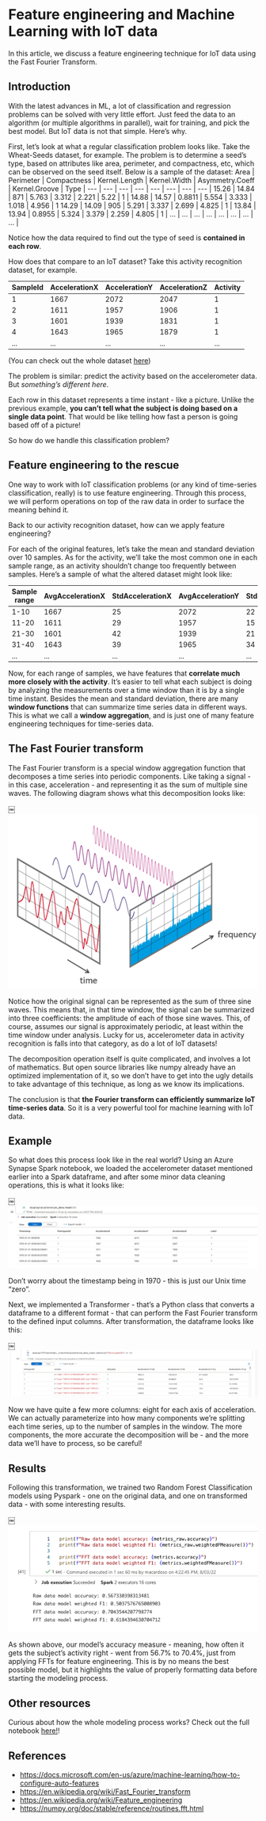 # Feature engineering and Machine Learning with IoT data

In this article, we discuss a feature engineering technique for IoT data using the Fast Fourier Transform.

## Introduction

With the latest advances in ML, a lot of classification and regression problems can be solved with very little effort. Just feed the data to an algorithm (or multiple algorithms in parallel), wait for training, and pick the best model. But IoT data is not that simple. Here’s why.

First, let’s look at what a regular classification problem looks like. Take the Wheat-Seeds dataset, for example. The problem is to determine a seed’s type, based on attributes like area, perimeter, and compactness, etc, which can be observed on the seed itself. Below is a sample of the dataset:
Area | Perimeter | Compactness | Kernel.Length | Kernel.Width | Asymmetry.Coeff | Kernel.Groove | Type |
--- | --- | --- | --- | --- | --- | --- | --- |
15.26 | 14.84 | 871 | 5.763 | 3.312 | 2.221 | 5.22 | 1 |
14.88 | 14.57 | 0.8811 | 5.554 | 3.333 | 1.018 | 4.956 | 1
14.29 | 14.09 | 905 | 5.291 | 3.337 | 2.699 | 4.825 | 1 |
13.84 | 13.94 | 0.8955 | 5.324 | 3.379 | 2.259 | 4.805 | 1 |
... | ... | ... | ... | ... | ... | ... | … |

Notice how the data required to find out the type of seed is **contained in each row**.

How does that compare to an IoT dataset? Take this activity recognition dataset, for example.

SampleId | AccelerationX | AccelerationY | AccelerationZ | Activity |
--- | --- | --- | --- | --- |
1 | 1667 | 2072 | 2047 | 1 |
2 | 1611 | 1957 | 1906 | 1 |
3 | 1601 | 1939 | 1831 | 1 |
4 | 1643 | 1965 | 1879 | 1 |
... | ... | ... | ... | ... |

(You can check out the whole dataset [here](https://archive.ics.uci.edu/ml/datasets/Activity+Recognition+from+Single+Chest-Mounted+Accelerometer))

The problem is similar: predict the activity based on the accelerometer data. But _something’s different here_.

Each row in this dataset represents a time instant - like a picture. Unlike the previous example, **you can’t tell what the subject is doing based on a single data point**. That would be like telling how fast a person is going based off of a picture!

So how do we handle this classification problem?

## Feature engineering to the rescue

One way to work with IoT classification problems (or any kind of time-series classification, really) is to use feature engineering. Through this process, we will perform operations on top of the raw data in order to surface the meaning behind it.

Back to our activity recognition dataset, how can we apply feature engineering?

For each of the original features, let’s take the mean and standard deviation over 10 samples. As for the activity, we’ll take the most common one in each sample range, as an activity shouldn’t change too frequently between samples. Here’s a sample of what the altered dataset might look like:

Sample range | AvgAccelerationX | StdAccelerationX | AvgAccelerationY | StdAccelerationY | AvgAccelerationZ | StdAccelerationZ | Activity |
--- | --- | --- | --- | --- | --- | --- | --- |
1-10 | 1667 | 25 | 2072 | 22 | 2047 | 98 | 1
11-20 | 1611 | 29 | 1957 | 15 | 1906 | 87 | 1
21-30 | 1601 | 42 | 1939 | 21 | 1831 | 105 | 1
31-40 | 1643 | 39 | 1965 | 34 | 1879 | 79 | 1
... | ... | ... | ... | ... | ... | .. | ... |

Now, for each range of samples, we have features that **correlate much more closely with the activity**. It’s easier to tell what each subject is doing by analyzing the measurements over a time window than it is by a single time instant. Besides the mean and standard deviation, there are many **window functions** that can summarize time series data in different ways. This is what we call a **window aggregation**, and is just one of many feature engineering techniques for time-series data.

## The Fast Fourier transform

The Fast Fourier transform is a special window aggregation function that decomposes a time series into periodic components. Like taking a signal - in this case, acceleration - and representing it as the sum of multiple sine waves. The following diagram shows what this decomposition looks like:

￼![FFT diagram representation](./assets/fft-diagram.png)

Notice how the original signal can be represented as the sum of three sine waves. This means that, in that time window, the signal can be summarized into three coefficients: the amplitude of each of those sine waves. This, of course, assumes our signal is approximately periodic, at least within the time window under analysis. Lucky for us, accelerometer data in activity recognition is falls into that category, as do a lot of IoT datasets! 

The decomposition operation itself is quite complicated, and involves a lot of mathematics. But open source libraries like numpy already have an optimized implementation of it, so we don’t have to get into the ugly details to take advantage of this technique, as long as we know its implications.

The conclusion is that **the Fourier transform can efficiently summarize IoT time-series data**. So it is a very powerful tool for machine learning with IoT data.

## Example

So what does this process look like in the real world? Using an Azure Synapse Spark notebook, we loaded the accelerometer dataset mentioned earlier into a Spark dataframe, and after some minor data cleaning operations, this is what it looks like:

￼![Original accelerometer data](./assets/accelerometer-data.png)

Don’t worry about the timestamp being in 1970 - this is just our Unix time “zero”.

Next, we implemented a Transformer - that’s a Python class that converts a dataframe to a different format - that can perform the Fast Fourier transform to the defined input columns. After transformation, the dataframe looks like this:

￼![Transformed accelerometer data](./assets/accelerometer-data-transformed.png)

Now we have quite a few more columns: eight for each axis of acceleration. We can actually parameterize into how many components we’re splitting each time series, up to the number of samples in the window. The more components, the more accurate the decomposition will be - and the more data we’ll have to process, so be careful!

## Results

Following this transformation, we trained two Random Forest Classification models using Pyspark - one on the original data, and one on transformed data - with some interesting results.

￼![Transformed accelerometer data](./assets/final-results.png)

As shown above, our model’s accuracy measure - meaning, how often it gets the subject’s activity right - went from 56.7% to 70.4%, just from applying FFTs for feature engineering. This is by no means the best possible model, but it highlights the value of properly formatting data before starting the modeling process.

## Other resources

Curious about how the whole modeling process works? Check out the full notebook [here!](./accelerometer_modeling.ipynb)!


## References

- https://docs.microsoft.com/en-us/azure/machine-learning/how-to-configure-auto-features
- https://en.wikipedia.org/wiki/Fast_Fourier_transform
- https://en.wikipedia.org/wiki/Feature_engineering
- https://numpy.org/doc/stable/reference/routines.fft.html